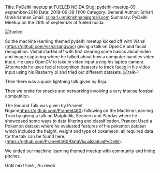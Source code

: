 Title: PyDelhi meetup at FUELED NOIDA
Slug:  pydelhi-meetup-09-september-2018
Date: 2018-09-29 11:00
Category: General
Author: Srihari Unnikrishnan
Email: srihari.unnikrishnan@gmail.com
Summary: PyDelhi Meetup on the 29th of september at fueled noida.

![fueled](content/images/pydelhi-17-02-2018.jpg)


So the machine learning themed pydelhi meetup kicked off with Vishal (https://github.com/vishalsangwan) giving a talk on OpenCV and facial recognition. 
Vishal started off with first clearing some basics about video and image capturing where he talked about how a computer handles video input. He uses OpenCV to take in video input using his laptop camera. Afterwards he uses facial recognition datasets to track faces in his video input using his Rasberry pi and tried out different datasets.
![talk-1]({filename}/images/first-t.jpg)

Then there was a quick lightning talk given by Raju.

Then we broke for snacks and networking involving a very intense foosball competition.

The Second Talk was given by Praneet Nigam(https://github.com/Praneet460) following on the Machine Learning Train by giving a talk on Matplotlib, Seaborn and Pandas where he showcased some ways to data filtering and classification. Praneet Used a Pokemon dataset where he evaluated features of his pokemon dataset which included the height, weight and type of pokemeon. all required data for the talk can be found here.(https://github.com/Praneet460/DataVisualizationPyDelhi).

We ended our machine learning themed meetup with community and hiring pitches. 

Until next time ,
Au revoir 